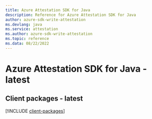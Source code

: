 ```yaml
---
title: Azure Attestation SDK for Java
description: Reference for Azure Attestation SDK for Java
author: azure-sdk-write-attestation
ms.devlang: java
ms.service: attestation
ms.author: azure-sdk-write-attestation
ms.topic: reference
ms.data: 08/22/2022
---
```

# Azure Attestation SDK for Java - latest

## Client packages - latest
[!INCLUDE [client-packages](attestation-client-index.md)]